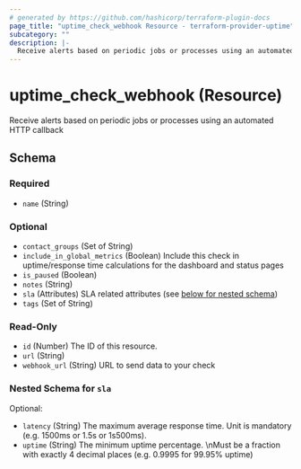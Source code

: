 ```yaml
---
# generated by https://github.com/hashicorp/terraform-plugin-docs
page_title: "uptime_check_webhook Resource - terraform-provider-uptime"
subcategory: ""
description: |-
  Receive alerts based on periodic jobs or processes using an automated HTTP callback
---
```


# uptime_check_webhook (Resource)

Receive alerts based on periodic jobs or processes using an automated HTTP callback



<!-- schema generated by tfplugindocs -->
## Schema

### Required

- `name` (String)

### Optional

- `contact_groups` (Set of String)
- `include_in_global_metrics` (Boolean) Include this check in uptime/response time calculations for the dashboard and status pages
- `is_paused` (Boolean)
- `notes` (String)
- `sla` (Attributes) SLA related attributes (see [below for nested schema](#nestedatt--sla))
- `tags` (Set of String)

### Read-Only

- `id` (Number) The ID of this resource.
- `url` (String)
- `webhook_url` (String) URL to send data to your check

<a id="nestedatt--sla"></a>
### Nested Schema for `sla`

Optional:

- `latency` (String) The maximum average response time. Unit is mandatory (e.g. 1500ms or 1.5s or 1s500ms).
- `uptime` (String) The minimum uptime percentage. \nMust be a fraction with exactly 4 decimal places (e.g. 0.9995 for 99.95% uptime)


